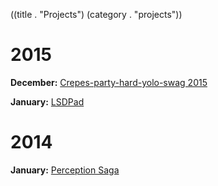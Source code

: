 ((title . "Projects")
 (category . "projects"))

2015
====

**December:** [Crepes-party-hard-yolo-swag 2015](project/cphys2015.xhtml)

**January:** [LSDPad](project/lsdpad.xhtml)

2014
====

**January:** [Perception Saga](project/perception-saga.xhtml)

